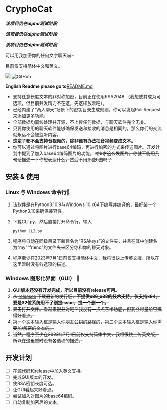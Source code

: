 # CryphoCat
***该项目仍在alpha测试阶段***

***该项目仍在alpha测试阶段***

***该项目仍在alpha测试阶段***

可以用我加密你的任何文字聊天喵~

目前仅支持简体中文和英文。

![](https://img.shields.io/badge/python-v3.10-blue)
![GitHub](https://img.shields.io/github/license/caikun233/CryphoCat)

**English Readme please go to**[README.md](https://github.com/caikun233/CryphoCat/README.md)

* 支持任意长度文本的非对称加密，目前正在使用RSA2048 （我想使其成为可选项，但目前开发精力不在这，先这样放着吧）。
* 已经内建了“两人聊天”场景下的密钥目录生成规则，你可以发起Pull Request来添加更多功能。
* 全部数据均离线处理并开源，不上传任何数据，与聊天软件完全无关。
* 只要你使用的聊天软件能够确保发送和接收的消息是相同的，那么你们的交流就永远不会被监听内容。
* **这辈子都不会支持音视频的，除非谁有办法把音视频变成文本。**
* 你可以通过将图片进行base64编码，再进行加密的方式来传送图片。开发计划中提到了加入base64编码图片的功能。 ~~啥b才这么发图片，你就不能用几句话描述一下你想表达什么，然后不用那些b图吗？~~

## 安装 & 使用

### Linux 与 Windows 命令行🔨

 1. 该软件是在Python3.10.9与Windows 10 x64下编写并编译的，最好装一个Python3.10来确保兼容性。

 2. 下载CLI.py，然后直接打开命令行，输入 

    ```shell
    python CLI.py
    ```

 3. 程序将自动在同级目录下新建名为“RSAkeys”的文件夹，并且在其中创建名为“my”“friend”的文件夹来区分你和你的聊天对象。

 4. 程序至少在2023年7月1日前仅支持简体中文，我将很快上传英文版，所以在这里暂时没有各选项的描述。

### Windows 图形化界面（GUI） 🔨

1. **GUI版本还没有开发完成，所以目前没有release可用。**
2. ~~从 [releases](https://github.com/caikun233/CryphoCat/releases) 下载最新的发行版，**不提供x86_x32的技术支持，仅支持x64。要是32位系统用不了别提issue，提一个删一个。**~~
3. ~~双击打开文件。看起来很丑对吧？我没有一点点艺术功底，但我会尽量给它搞得好看点。~~
4. ~~第一个文本输入框是输入你朋友公钥的路径的，第二个文本输入框是输入你需要加/解密的文本的。~~
5. ~~当然，程序至少在2023年7月1日前仅支持简体中文，我将很快上传英文版，所以在这里暂时没有各选项的描述。~~

## 开发计划

- [ ] 在源代码和release中加入英文支持。
- [ ] 完成GUI版本的开发。
- [ ] 使RSA密钥长度可选。
- [ ] 让GUI看起来好看点。
- [ ] 尝试加入对图片的base64编码。
- [ ] 自动复制加密后的文本。

